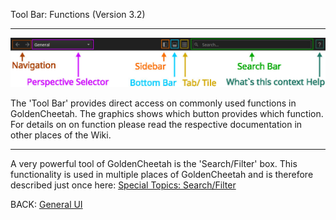 Tool Bar: Functions (Version 3.2)
***

![Tool Bar](https://raw.githubusercontent.com/GoldenCheetah/GoldenCheetah/master/doc/wiki/ToolBar.jpg)

The 'Tool Bar' provides direct access on commonly used functions in GoldenCheetah. The graphics shows which button provides which function. For details on on function please read the respective documentation in other places of the Wiki.

***

A very powerful tool of GoldenCheetah is the 'Search/Filter' box. This functionality is used in multiple places of GoldenCheetah and is therefore described just once here: [Special Topics: Search/Filter](https://github.com/GoldenCheetah/GoldenCheetah/wiki/UG_Special-Topics_SearchFilter)

BACK: [General UI](https://github.com/GoldenCheetah/GoldenCheetah/wiki/UG_General_UI-Layout-and-terminology)
